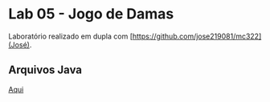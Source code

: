 # Lab 05 - Jogo de Damas

Laboratório realizado em dupla com [https://github.com/jose219081/mc322](José).

## Arquivos Java

[Aqui](/src/mc322/lab05)